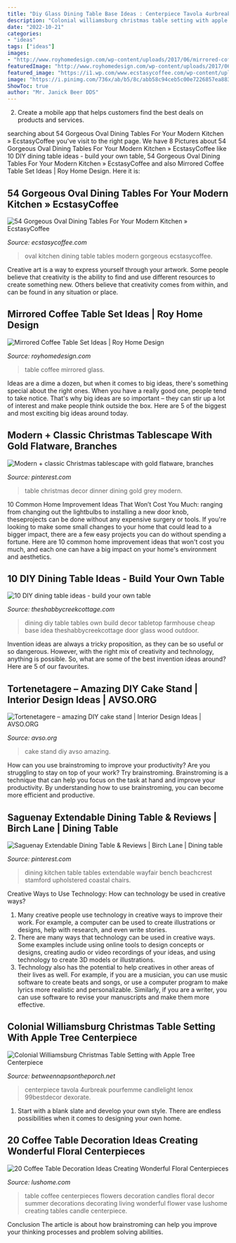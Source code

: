 ```yaml
---
title: "Diy Glass Dining Table Base Ideas : Centerpiece Tavola 4urbreak Pourfemme Candlelight Lenox 99bestdecor Dexorate"
description: "Colonial williamsburg christmas table setting with apple tree centerpiece"
date: "2022-10-21"
categories:
- "ideas"
tags: ["ideas"]
images:
- "http://www.royhomedesign.com/wp-content/uploads/2017/06/mirrored-coffee-table-set-14.jpg"
featuredImage: "http://www.royhomedesign.com/wp-content/uploads/2017/06/mirrored-coffee-table-set-14.jpg"
featured_image: "https://i1.wp.com/www.ecstasycoffee.com/wp-content/uploads/2016/11/oval-table-ideas-for-kitchen1.jpeg?resize=750%2C1000"
image: "https://i.pinimg.com/736x/ab/b5/8c/abb58c94ceb5c00e7226857ea88380e2.jpg"
ShowToc: true
author: "Mr. Janick Beer DDS"
---
```



2. Create a mobile app that helps customers find the best deals on products and services.

	

		
searching about 54 Gorgeous Oval Dining Tables For Your Modern Kitchen » EcstasyCoffee you've visit to the right page. We have 8 Pictures about 54 Gorgeous Oval Dining Tables For Your Modern Kitchen » EcstasyCoffee like 10 DIY dining table ideas - build your own table, 54 Gorgeous Oval Dining Tables For Your Modern Kitchen » EcstasyCoffee and also Mirrored Coffee Table Set Ideas | Roy Home Design. Here it is:
		
    
## 54 Gorgeous Oval Dining Tables For Your Modern Kitchen » EcstasyCoffee

<img loading=lazy src="https://i1.wp.com/www.ecstasycoffee.com/wp-content/uploads/2016/11/oval-table-ideas-for-kitchen1.jpeg?resize=750%2C1000" onerror="this.onerror=null;this.src='https://tse2.mm.bing.net/th?id=OIP.SdRdyeCPphVDxTaZ9EGbRAHaJ4&amp;pid=15.1';" alt="54 Gorgeous Oval Dining Tables For Your Modern Kitchen » EcstasyCoffee">

_Source: ecstasycoffee.com_

>oval kitchen dining table tables modern gorgeous ecstasycoffee. 

	

Creative art is a way to express yourself through your artwork. Some people believe that creativity is the ability to find and use different resources to create something new. Others believe that creativity comes from within, and can be found in any situation or place.

    
## Mirrored Coffee Table Set Ideas | Roy Home Design

<img loading=lazy src="http://www.royhomedesign.com/wp-content/uploads/2017/06/mirrored-coffee-table-set-14.jpg" onerror="this.onerror=null;this.src='https://tse1.mm.bing.net/th?id=OIP.Cd4sHiplCCsFbbgkMGUS-wD6D6&amp;pid=15.1';" alt="Mirrored Coffee Table Set Ideas | Roy Home Design">

_Source: royhomedesign.com_

>table coffee mirrored glass. 

	

Ideas are a dime a dozen, but when it comes to big ideas, there's something special about the right ones. When you have a really good one, people tend to take notice. That's why big ideas are so important – they can stir up a lot of interest and make people think outside the box. Here are 5 of the biggest and most exciting big ideas around today.

    
## Modern + Classic Christmas Tablescape With Gold Flatware, Branches

<img loading=lazy src="https://i.pinimg.com/736x/02/d4/7a/02d47abebf717008bba48d2acf461def.jpg" onerror="this.onerror=null;this.src='https://tse4.mm.bing.net/th?id=OIP.OagR7RjlQC7sgnd5yCs1cQHaLH&amp;pid=15.1';" alt="Modern + classic Christmas tablescape with gold flatware, branches">

_Source: pinterest.com_

>table christmas decor dinner dining gold grey modern. 

	

10 Common Home Improvement Ideas That Won’t Cost You Much: ranging from changing out the lightbulbs to installing a new door knob, theseprojects can be done without any expensive surgery or tools.
If you're looking to make some small changes to your home that could lead to a bigger impact, there are a few easy projects you can do without spending a fortune. Here are 10 common home improvement ideas that won't cost you much, and each one can have a big impact on your home's environment and aesthetics.

    
## 10 DIY Dining Table Ideas - Build Your Own Table

<img loading=lazy src="http://www.theshabbycreekcottage.com/wp-content/uploads/2013/11/DIY-dining-tables.jpg" onerror="this.onerror=null;this.src='https://tse3.mm.bing.net/th?id=OIP.eEcRPzEiUbHML5x3tnaLeQHaLH&amp;pid=15.1';" alt="10 DIY dining table ideas - build your own table">

_Source: theshabbycreekcottage.com_

>dining diy table tables own build decor tabletop farmhouse cheap base idea theshabbycreekcottage door glass wood outdoor. 

	

Invention ideas are always a tricky proposition, as they can be so useful or so dangerous. However, with the right mix of creativity and technology, anything is possible. So, what are some of the best invention ideas around? Here are 5 of our favourites.

    
## Tortenetagere – Amazing DIY Cake Stand | Interior Design Ideas | AVSO.ORG

<img loading=lazy src="https://www.avso.org/wp-content/uploads/2014/11/tortenetagere-amazing-diy-cake-stand-1416301946.jpg" onerror="this.onerror=null;this.src='https://tse3.mm.bing.net/th?id=OIP.VW_5cfnT7afOZzzYiW1R6AHaLH&amp;pid=15.1';" alt="Tortenetagere – amazing DIY cake stand | Interior Design Ideas | AVSO.ORG">

_Source: avso.org_

>cake stand diy avso amazing. 

	

How can you use brainstroming to improve your productivity?
Are you struggling to stay on top of your work? Try brainstroming. Brainstroming is a technique that can help you focus on the task at hand and improve your productivity. By understanding how to use brainstroming, you can become more efficient and productive.

    
## Saguenay Extendable Dining Table &amp; Reviews | Birch Lane | Dining Table

<img loading=lazy src="https://i.pinimg.com/736x/ab/b5/8c/abb58c94ceb5c00e7226857ea88380e2.jpg" onerror="this.onerror=null;this.src='https://tse2.mm.bing.net/th?id=OIP.BMPgyhSZXB_ZoGR_GXpbggHaHa&amp;pid=15.1';" alt="Saguenay Extendable Dining Table &amp; Reviews | Birch Lane | Dining table">

_Source: pinterest.com_

>dining kitchen table tables extendable wayfair bench beachcrest stamford upholstered coastal chairs. 

	

Creative Ways to Use Technology: How can technology be used in creative ways?
1. Many creative people use technology in creative ways to improve their work. For example, a computer can be used to create illustrations or designs, help with research, and even write stories.
2. There are many ways that technology can be used in creative ways. Some examples include using online tools to design concepts or designs, creating audio or video recordings of your ideas, and using technology to create 3D models or illustrations.
3. Technology also has the potential to help creatives in other areas of their lives as well. For example, if you are a musician, you can use music software to create beats and songs, or use a computer program to make lyrics more realistic and personalizable. Similarly, if you are a writer, you can use software to revise your manuscripts and make them more effective. 
    
## Colonial Williamsburg Christmas Table Setting With Apple Tree Centerpiece

<img loading=lazy src="https://betweennapsontheporch.net/wp-content/uploads/blogger/_x908CSKJhI4/SUe8TLGfdMI/AAAAAAAAD84/zL0O3zKXjLo/s1600/C%2B2%2B031.JPG" onerror="this.onerror=null;this.src='https://tse1.mm.bing.net/th?id=OIP.S5frspoFA8RnSJaoWteuTgHaJ4&amp;pid=15.1';" alt="Colonial Williamsburg Christmas Table Setting with Apple Tree Centerpiece">

_Source: betweennapsontheporch.net_

>centerpiece tavola 4urbreak pourfemme candlelight lenox 99bestdecor dexorate. 

	

1. Start with a blank slate and develop your own style. There are endless possibilities when it comes to designing your own home.

    
## 20 Coffee Table Decoration Ideas Creating Wonderful Floral Centerpieces

<img loading=lazy src="https://www.lushome.com/wp-content/uploads/2014/03/coffee-table-decoration-ideas-floral-centerpieces-20.jpg" onerror="this.onerror=null;this.src='https://tse2.mm.bing.net/th?id=OIP.AZnxssOLpjkKFF-Iya492wHaEc&amp;pid=15.1';" alt="20 Coffee Table Decoration Ideas Creating Wonderful Floral Centerpieces">

_Source: lushome.com_

>table coffee centerpieces flowers decoration candles floral decor summer decorations decorating living wonderful flower vase lushome creating tables candle centerpiece. 

	

Conclusion
The article is about how brainstroming can help you improve your thinking processes and problem solving abilities.

